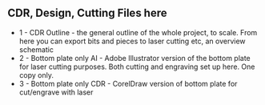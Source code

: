 ## CDR, Design, Cutting Files here

* 1 - CDR Outline - the general outline of the whole project, to scale. From here you can export bits and pieces to laser cutting etc, an overview schematic
* 2 - Bottom plate only AI - Adobe Illustrator version of the bottom plate for laser cutting purposes. Both cutting and engraving set up here. One copy only.
* 3 - Bottom plate only CDR - CorelDraw version of bottom plate for cut/engrave with laser
